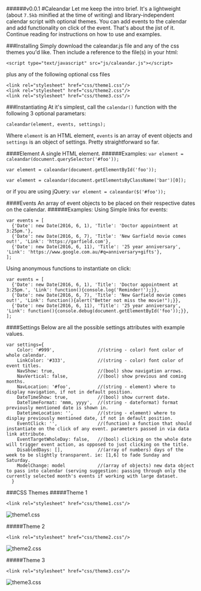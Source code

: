 ######v0.0.1
#Caleandar 
Let me keep the intro brief. It's a lightweight (about `7.5kb` minified at the time of writing) and library-independent calendar script with optional themes. You can add events to the calendar and add functionality on click of the event. That's about the jist of it. Continue reading for instructions on how to use and examples.

###Installing
Simply download the caleandar.js file and any of the css themes you'd like. Then include a reference to the file(s) in your html:
```
<script type="text/javascript" src="js/caleandar.js"></script>
```
plus any of the following optional css files
```
<link rel="stylesheet" href="css/theme1.css"/>
<link rel="stylesheet" href="css/theme2.css"/>
<link rel="stylesheet" href="css/theme3.css"/>
```

###Instantiating
At it's simplest, call the `calendar()` function with the following 3 optional parametars:
```
caleandar(element, events, settings);
```
Where `element` is an HTML element, `events` is an array of event objects and `settings` is an object of settings. Pretty straightforward so far.

####Element
A single HTML element.
######Examples:
`var element = caleandar(document.querySelector('#foo'));`

`var element = caleandar(document.getElementById('foo'));`

`var element = caleandar(document.getElementsByClassName('bar')[0]);`

or if you are using jQuery:
`var element = caleandar($('#foo'));`

####Events
An array of event objects to be placed on their respective dates on the calendar.
######Examples:
Using Simple links for events:
```
var events = [
  {'Date': new Date(2016, 6, 1), 'Title': 'Doctor appointment at 3:25pm.'},
  {'Date': new Date(2016, 6, 7), 'Title': 'New Garfield movie comes out!', 'Link': 'https://garfield.com'},
  {'Date': new Date(2016, 6, 11), 'Title': '25 year anniversary', 'Link': 'https://www.google.com.au/#q=anniversary+gifts'},
];
```
Using anonymous functions to instantiate on click:
```
var events = [
  {'Date': new Date(2016, 6, 1), 'Title': 'Doctor appointment at 3:25pm.', 'Link': function(){console.log('Reminder!');}},
  {'Date': new Date(2016, 6, 7), 'Title': 'New Garfield movie comes out!', 'Link': function(){alert("Better not miss the movie!");}},
  {'Date': new Date(2016, 6, 11), 'Title': '25 year anniversary', 'Link': function(){console.debug(document.getElementById('foo'));}},
];
```

####Settings
Below are all the possible settings attributes with example values.
```
var settings={
    Color: '#999',                //(string - color) font color of whole calendar.
    LinkColor: '#333',            //(string - color) font color of event titles.
    NavShow: true,                //(bool) show navigation arrows.
    NavVertical: false,           //(bool) show previous and coming months.
    NavLocation: '#foo',          //(string - element) where to display navigation, if not in default position.
    DateTimeShow: true,           //(bool) show current date.
    DateTimeFormat: 'mmm, yyyy',  //(string - dateformat) format previously mentioned date is shown in.
    DatetimeLocation: '',         //(string - element) where to display previously mentioned date, if not in default position.
    EventClick: '',               //(function) a function that should instantiate on the click of any event. parameters passed in via data link attribute.
    EventTargetWholeDay: false,   //(bool) clicking on the whole date will trigger event action, as opposed to just clicking on the title.
    DisabledDays: [],             //(array of numbers) days of the week to be slightly transparent. ie: [1,6] to fade Sunday and Saturday.
    ModelChange: model            //(array of objects) new data object to pass into calendar (serving suggestion: passing through only the currently selected month's events if working with large dataset.
  }
```

###CSS Themes
#####Theme 1
```
<link rel="stylesheet" href="css/theme1.css"/>
```
![theme1.css](http://i.imgur.com/MoBMUEa.png)

#####Theme 2
```
<link rel="stylesheet" href="css/theme2.css"/>
```
![theme2.css](http://i.imgur.com/6l7VSIL.png)

#####Theme 3
```
<link rel="stylesheet" href="css/theme3.css"/>
```
![theme3.css](http://i.imgur.com/fsNXVwc.png)
